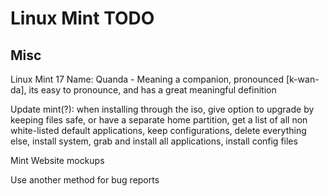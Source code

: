 Linux Mint TODO
===============

Misc
------------------

Linux Mint 17 Name: Quanda - Meaning a companion, pronounced [k-wan-da], its easy to pronounce, and has a great meaningful definition

Update mint(?): when installing through the iso, give option to upgrade by keeping files safe, or have a separate home partition, get a list of all non white-listed default applications, keep configurations, delete everything else, install system, grab and install all applications, install config files

Mint Website mockups

Use another method for bug reports




